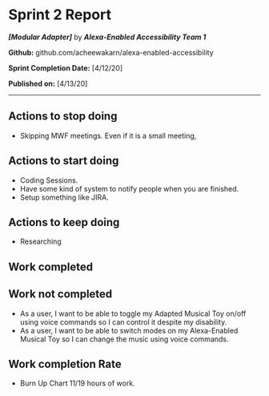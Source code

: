 # Sprint 2 Report

***[Modular Adapter]*** by  ***Alexa-Enabled Accessibility Team 1***

**Github:** github.com/acheewakarn/alexa-enabled-accessibility

**Sprint Completion Date:** [4/12/20]

**Published on:** [4/13/20]

---


## Actions to stop doing

- Skipping MWF meetings. Even if it is a small meeting, 

## Actions to start doing

- Coding Sessions.
- Have some kind of system to notify people when you are finished.
- Setup something like JIRA.


## Actions to keep doing

- Researching

## Work completed

## Work not completed

- As a user, I want to be able to toggle my Adapted Musical Toy on/off using voice commands so I can control it despite my disability.
- As a user, I want to be able to switch modes on my Alexa-Enabled Musical Toy so I can change the music using voice commands.

## Work completion Rate

- Burn Up Chart 11/19 hours of work.

